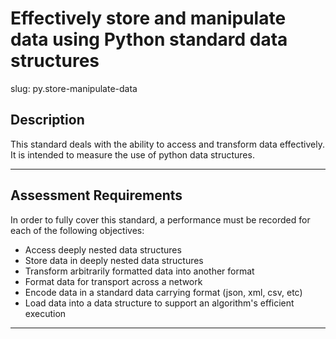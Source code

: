 # Effectively store and manipulate data using Python standard data structures

slug: py.store-manipulate-data

## Description
This standard deals with the ability to access and transform data effectively. It is intended to measure the use of python data structures.

---
## Assessment Requirements
In order to fully cover this standard, a performance must be recorded for each of the following objectives:

- Access deeply nested data structures
- Store data in deeply nested data structures
- Transform arbitrarily formatted data into another format
- Format data for transport across a network
- Encode data in a standard data carrying format (json, xml, csv, etc)
- Load data into a data structure to support an algorithm's efficient execution 





---
